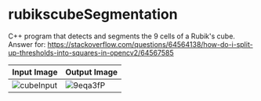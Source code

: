 # rubikscubeSegmentation
C++ program that detects and segments the 9 cells of a Rubik's cube.
Answer for: https://stackoverflow.com/questions/64564138/how-do-i-split-up-thresholds-into-squares-in-opencv2/64567585

|        Input Image        |Output Image             |
---------------------------|--------------------------|
|![cubeInput](https://user-images.githubusercontent.com/8327505/151283789-3d94f039-4df8-4ec3-a272-20a72255163b.png)|![9eqa3fP](https://user-images.githubusercontent.com/8327505/151283763-9aefe78f-dd23-4f7f-862e-655a23cd9454.gif)


